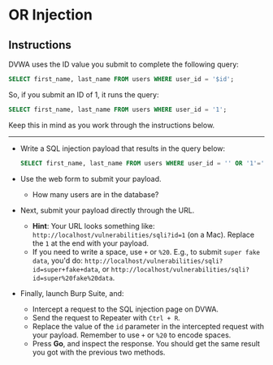 # OR Injection

## Instructions
DVWA uses the ID value you submit to complete the following query:

  ```sql
  SELECT first_name, last_name FROM users WHERE user_id = '$id';
  ```

So, if you submit an ID of 1, it runs the query:

  ```sql
  SELECT first_name, last_name FROM users WHERE user_id = '1';
  ```

Keep this in mind as you work through the instructions below.

---

- Write a SQL injection payload that results in the query below:

  ```sql
  SELECT first_name, last_name FROM users WHERE user_id = '' OR '1'='1';
  ```

- Use the web form to submit your payload. 
  - How many users are in the database?

- Next, submit your payload directly through the URL.
  - **Hint**: Your URL looks something like: `http://localhost/vulnerabilities/sqli?id=1` (on a Mac). Replace the `1` at the end with your payload.
  - If you need to write a space, use `+` or `%20`. E.g., to submit `super fake data`, you'd do: `http://localhost/vulnerabilities/sqli?id=super+fake+data`, or `http://localhost/vulnerabilities/sqli?id=super%20fake%20data`.

- Finally, launch Burp Suite, and:
  - Intercept a request to the SQL injection page on DVWA.
  - Send the request to Repeater with `Ctrl + R`.
  - Replace the value of the `id` parameter in the intercepted request with your payload. Remember to use `+` or `%20` to encode spaces.
  - Press **Go**, and inspect the response. You should get the same result you got with the previous two methods.
